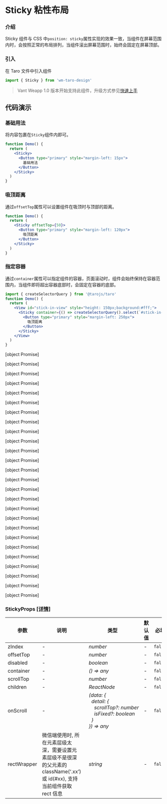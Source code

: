 # Sticky 粘性布局

### 介绍

Sticky 组件与 CSS 中`position: sticky`属性实现的效果一致，当组件在屏幕范围内时，会按照正常的布局排列，当组件滚出屏幕范围时，始终会固定在屏幕顶部。

### 引入

在 Taro 文件中引入组件

```js
import { Sticky } from 'wm-taro-design'
```

> Vant Weapp 1.0 版本开始支持此组件，升级方式参见[快速上手](#/quickstart)

## 代码演示

### 基础用法

将内容包裹在`Sticky`组件内即可。

```jsx
function Demo() {
  return (
    <Sticky>
      <Button type="primary" style="margin-left: 15px">
        基础用法
      </Button>
    </Sticky>
  )
}
```

### 吸顶距离

通过`offsetTop`属性可以设置组件在吸顶时与顶部的距离。

```jsx
function Demo() {
  return (
    <Sticky offsetTop={50}>
      <Button type="primary" style="margin-left: 120px">
        吸顶距离
      </Button>
    </Sticky>
  )
}
```

### 指定容器

通过`container`属性可以指定组件的容器，页面滚动时，组件会始终保持在容器范围内，当组件即将超出容器底部时，会固定在容器的底部。

```jsx
import { createSelectorQuery } from '@tarojs/taro'
function Demo() {
  return (
    <View id="stick-in-view" style="height: 150px;background:#fff;">
      <Sticky container={() => createSelectorQuery().select(`#stick-in-view`)}>
        <Button type="primary" style="margin-left: 250px">
          吸顶距离
        </Button>
      </Sticky>
    </View>
  )
}
```

[object Promise]

[object Promise]

[object Promise]

[object Promise]

[object Promise]

[object Promise]

[object Promise]

[object Promise]

[object Promise]

[object Promise]

[object Promise]

[object Promise]

[object Promise]

[object Promise]

[object Promise]

[object Promise]

[object Promise]

[object Promise]

[object Promise]

[object Promise]

[object Promise]

[object Promise]

[object Promise]

[object Promise]

[object Promise]

[object Promise]

### StickyProps [[详情]](https://codeup.aliyun.com/5f855dfb1858a17210466fd0/wuhang-meimeng-development/wm-taro-template/tree/master/modules/wm-taro-design/types/sticky.d.ts)

| 参数        | 说明                                                                                                                      | 类型                                                                                                                                                                                                                                                                         | 默认值 | 必填    |
| ----------- | ------------------------------------------------------------------------------------------------------------------------- | ---------------------------------------------------------------------------------------------------------------------------------------------------------------------------------------------------------------------------------------------------------------------------- | ------ | ------- |
| zIndex      | -                                                                                                                         | _&nbsp;&nbsp;number<br/>_                                                                                                                                                                                                                                                    | -      | `false` |
| offsetTop   | -                                                                                                                         | _&nbsp;&nbsp;number<br/>_                                                                                                                                                                                                                                                    | -      | `false` |
| disabled    | -                                                                                                                         | _&nbsp;&nbsp;boolean<br/>_                                                                                                                                                                                                                                                   | -      | `false` |
| container   | -                                                                                                                         | _&nbsp;&nbsp;()&nbsp;=>&nbsp;any<br/>_                                                                                                                                                                                                                                       | -      | `false` |
| scrollTop   | -                                                                                                                         | _&nbsp;&nbsp;number<br/>_                                                                                                                                                                                                                                                    | -      | `false` |
| children    | -                                                                                                                         | _&nbsp;&nbsp;ReactNode<br/>_                                                                                                                                                                                                                                                 | -      | `false` |
| onScroll    | -                                                                                                                         | _&nbsp;&nbsp;(data:&nbsp;{<br/>&nbsp;&nbsp;&nbsp;&nbsp;detail:&nbsp;{<br/>&nbsp;&nbsp;&nbsp;&nbsp;&nbsp;&nbsp;scrollTop?:&nbsp;number<br/>&nbsp;&nbsp;&nbsp;&nbsp;&nbsp;&nbsp;isFixed?:&nbsp;boolean<br/>&nbsp;&nbsp;&nbsp;&nbsp;}<br/>&nbsp;&nbsp;})&nbsp;=>&nbsp;any<br/>_ | -      | `false` |
| rectWrapper | 微信端使用时, 所在元素层级太深，需要设置元素层级不是很深的父元素的 className(‘.xx’)或 id(#xx), 支持当前组件获取 rect 信息 | _&nbsp;&nbsp;string<br/>_                                                                                                                                                                                                                                                    | -      | `false` |
